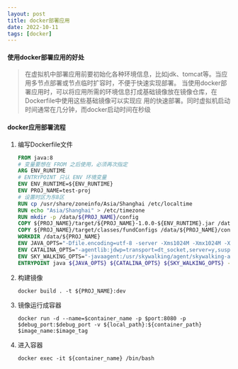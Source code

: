 ```yaml
---
layout: post
title: docker部署应用
date: 2022-10-11
tags: [docker]
---
```


#### 使用docker部署应用的好处
> 在虚拟机中部署应用前要初始化各种环境信息，比如jdk、tomcat等。当应用多节点部署或节点临时扩容时，不便于快速实现部署。
当使用docker部署应用时，可以将应用所需的环境信息打成基础镜像放在镜像仓库，在Dockerfile中使用这些基础镜像可以实现应
用的快速部署。同时虚拟机启动时间通常在几分钟，而docker启动时间在秒级

#### docker应用部署流程
1. 编写Dockerfile文件
    ```dockerfile
    FROM java:8
    # 变量要想在 FROM 之后使用，必须再次指定
    ARG ENV_RUNTIME
    # ENTRYPOINT 只认 ENV 环境变量
    ENV ENV_RUNTIME=${ENV_RUNTIME}
    ENV PROJ_NAME=test-proj
    # 设置时区为东8区
    RUN cp /usr/share/zoneinfo/Asia/Shanghai /etc/localtime
    RUN echo "Asia/Shanghai" > /etc/timezone
    RUN mkdir -p /data/${PROJ_NAME}/config
    COPY ${PROJ_NAME}/target/${PROJ_NAME}-1.0.0-${ENV_RUNTIME}.jar /data/${PROJ_NAME}/${PROJ_NAME}-1.0.0-${ENV_RUNTIME}.jar
    COPY ${PROJ_NAME}/target/classes/fundConfigs /data/${PROJ_NAME}/config
    WORKDIR /data/${PROJ_NAME}
    ENV JAVA_OPTS="-Dfile.encoding=utf-8 -server -Xms1024M -Xmx1024M -XX:NewSize=128M -XX:MaxNewSize=512M -XX:PermSize=64M -XX:MaxPermSize=128M -Drocketmq.client.logLevel=warn"
    ENV CATALINA_OPTS="-agentlib:jdwp=transport=dt_socket,server=y,suspend=n,address=0.0.0.0:5006"
    ENV SKY_WALKING_OPTS="-javaagent:/usr/skywalking/agent/skywalking-agent.jar -Dskywalking.collector.backend_service=172.16.33.21:11800 -Dskywalking.agent.service_name=${PROJ_NAME}-${ENV_RUNTIME}"
    ENTRYPOINT java ${JAVA_OPTS} ${CATALINA_OPTS} ${SKY_WALKING_OPTS} -jar /data/${PROJ_NAME}/${PROJ_NAME}-1.0.0-${ENV_RUNTIME}.jar
    ```
2. 构建镜像
    ```docker
    docker build . -t ${PROJ_NAME}:dev
    ```
3. 镜像运行成容器
    ```docker
    docker run -d --name=$container_name -p $port:8080 -p $debug_port:$debug_port -v ${local_path}:${container_path} $image_name:$image_tag
    ```
4. 进入容器
    ```docker
    docker exec -it ${container_name} /bin/bash
    ```